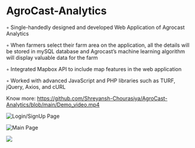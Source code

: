 # AgroCast-Analytics

◦ Single-handedly designed and developed Web Application of Agrocast Analytics

◦ When farmers select their farm area on the application, all the details will be stored in mySQL database
and Agrocast’s machine learning algorithm will display valuable data for the farm

◦ Integrated Mapbox API to include map features in the web application

◦ Worked with advanced JavaScript and PHP libraries such as TURF, jQuery, Axios, and cURL

Know more: https://github.com/Shreyansh-Chourasiya/AgroCast-Analytics/blob/main/Demo_video.mp4


![Login/SignUp Page](https://user-images.githubusercontent.com/99022546/188413356-21d41d37-1168-4d14-ad94-99654800896a.png)


![Main Page](https://user-images.githubusercontent.com/99022546/188413422-9122678d-e1fd-412d-8495-de30240013ab.png)


![](https://user-images.githubusercontent.com/99022546/188413510-19b69cbe-5599-4346-9828-14db92740e55.png)

